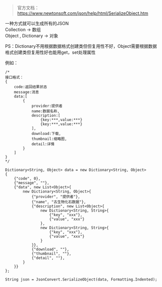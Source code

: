 > 官方文档：https://www.newtonsoft.com/json/help/html/SerializeObject.htm

一种方式就可以生成所有的JSON  
Collection -> 数组  
Object
, Dictionary -> 对象

PS：Dictionary不用根据数据格式创建类但但复用性不好，Object需要根据数据格式创建类但复用性好也能用get，set处理属性

例如：
```
/*
接口格式：
{
    code:返回结果状态
    message:消息
    data:[
        {
            provider:提供者
            name:数据名称,
            description:[
                {key:***,value:***}
                {key:***,value:***}
            ],
            download:下载,
            thumbnail:缩略图,
            detail:详情
        }
    ]
}
*/

Dictionary<String, Object> data = new Dictionary<String, Object>
{
    {"code", 0},
    {"message", ""},
    {"data", new List<Object>{
        new Dictionary<String, Object>{
            {"provider", "提供者"},
            {"name", "古生物化石数据"},
            {"description", new List<Object>{
                new Dictionary<String, String>{
                    {"key", "xxx"},
                    {"value", "xxx"}
                },
                new Dictionary<String, String>{
                    {"key", "xxx"},
                    {"value", "xxx"}
                }
            }},
            {"download", ""},
            {"thumbnail", ""},
            {"detail", ""},
        }
    }}
};

String json = JsonConvert.SerializeObject(data, Formatting.Indented);
```
